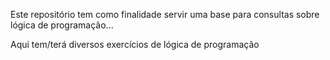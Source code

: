 Este repositório tem como finalidade servir uma base para consultas sobre lógica de programação...

Aqui tem/terá diversos exercícios de lógica de programação